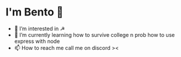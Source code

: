 # I'm Bento 👋
- 👀 I’m interested in ☭
- 🌱 I’m currently learning how to survive college n prob how to use express with node
- 📫 How to reach me call me on discord ><

<!---
EasyBento/EasyBento is a ✨ special ✨ repository because its `README.md` (this file) appears on your GitHub profile.
You can click the Preview link to take a look at your changes.
--->
